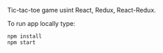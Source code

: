 Tic-tac-toe game usint React, Redux, React-Redux.

To run app locally type:
```
npm install
npm start
```